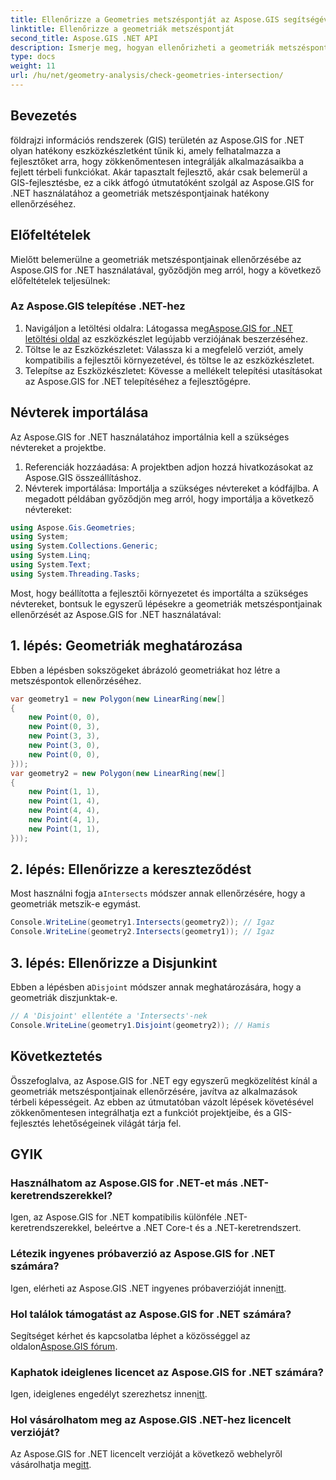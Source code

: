 ```yaml
---
title: Ellenőrizze a Geometries metszéspontját az Aspose.GIS segítségével .NET esetén
linktitle: Ellenőrizze a geometriák metszéspontját
second_title: Aspose.GIS .NET API
description: Ismerje meg, hogyan ellenőrizheti a geometriák metszéspontját az Aspose.GIS for .NET használatával lépésről lépésre. Fokozza könnyedén GIS-fejlesztését.
type: docs
weight: 11
url: /hu/net/geometry-analysis/check-geometries-intersection/
---
```

## Bevezetés
földrajzi információs rendszerek (GIS) területén az Aspose.GIS for .NET olyan hatékony eszközkészletként tűnik ki, amely felhatalmazza a fejlesztőket arra, hogy zökkenőmentesen integrálják alkalmazásaikba a fejlett térbeli funkciókat. Akár tapasztalt fejlesztő, akár csak belemerül a GIS-fejlesztésbe, ez a cikk átfogó útmutatóként szolgál az Aspose.GIS for .NET használatához a geometriák metszéspontjainak hatékony ellenőrzéséhez.
## Előfeltételek
Mielőtt belemerülne a geometriák metszéspontjainak ellenőrzésébe az Aspose.GIS for .NET használatával, győződjön meg arról, hogy a következő előfeltételek teljesülnek:
### Az Aspose.GIS telepítése .NET-hez
1.  Navigáljon a letöltési oldalra: Látogassa meg[Aspose.GIS for .NET letöltési oldal](https://releases.aspose.com/gis/net/) az eszközkészlet legújabb verziójának beszerzéséhez.
2. Töltse le az Eszközkészletet: Válassza ki a megfelelő verziót, amely kompatibilis a fejlesztői környezetével, és töltse le az eszközkészletet.
3. Telepítse az Eszközkészletet: Kövesse a mellékelt telepítési utasításokat az Aspose.GIS for .NET telepítéséhez a fejlesztőgépre.

## Névterek importálása
Az Aspose.GIS for .NET használatához importálnia kell a szükséges névtereket a projektbe.
1. Referenciák hozzáadása: A projektben adjon hozzá hivatkozásokat az Aspose.GIS összeállításhoz.
2. Névterek importálása: Importálja a szükséges névtereket a kódfájlba. A megadott példában győződjön meg arról, hogy importálja a következő névtereket:
```csharp
using Aspose.Gis.Geometries;
using System;
using System.Collections.Generic;
using System.Linq;
using System.Text;
using System.Threading.Tasks;
```

Most, hogy beállította a fejlesztői környezetet és importálta a szükséges névtereket, bontsuk le egyszerű lépésekre a geometriák metszéspontjainak ellenőrzését az Aspose.GIS for .NET használatával:
## 1. lépés: Geometriák meghatározása
Ebben a lépésben sokszögeket ábrázoló geometriákat hoz létre a metszéspontok ellenőrzéséhez.
```csharp
var geometry1 = new Polygon(new LinearRing(new[]
{
    new Point(0, 0),
    new Point(0, 3),
    new Point(3, 3),
    new Point(3, 0),
    new Point(0, 0),
}));
var geometry2 = new Polygon(new LinearRing(new[]
{
    new Point(1, 1),
    new Point(1, 4),
    new Point(4, 4),
    new Point(4, 1),
    new Point(1, 1),
}));
```
## 2. lépés: Ellenőrizze a kereszteződést
 Most használni fogja a`Intersects` módszer annak ellenőrzésére, hogy a geometriák metszik-e egymást.
```csharp
Console.WriteLine(geometry1.Intersects(geometry2)); // Igaz
Console.WriteLine(geometry2.Intersects(geometry1)); // Igaz
```
## 3. lépés: Ellenőrizze a Disjunkint
 Ebben a lépésben a`Disjoint` módszer annak meghatározására, hogy a geometriák diszjunktak-e.
```csharp
// A 'Disjoint' ellentéte a 'Intersects'-nek
Console.WriteLine(geometry1.Disjoint(geometry2)); // Hamis
```

## Következtetés
Összefoglalva, az Aspose.GIS for .NET egy egyszerű megközelítést kínál a geometriák metszéspontjainak ellenőrzésére, javítva az alkalmazások térbeli képességeit. Az ebben az útmutatóban vázolt lépések követésével zökkenőmentesen integrálhatja ezt a funkciót projektjeibe, és a GIS-fejlesztés lehetőségeinek világát tárja fel.
## GYIK
### Használhatom az Aspose.GIS for .NET-et más .NET-keretrendszerekkel?
Igen, az Aspose.GIS for .NET kompatibilis különféle .NET-keretrendszerekkel, beleértve a .NET Core-t és a .NET-keretrendszert.
### Létezik ingyenes próbaverzió az Aspose.GIS for .NET számára?
 Igen, elérheti az Aspose.GIS .NET ingyenes próbaverzióját innen[itt](https://releases.aspose.com/).
### Hol találok támogatást az Aspose.GIS for .NET számára?
 Segítséget kérhet és kapcsolatba léphet a közösséggel az oldalon[Aspose.GIS fórum](https://forum.aspose.com/c/gis/33).
### Kaphatok ideiglenes licencet az Aspose.GIS for .NET számára?
 Igen, ideiglenes engedélyt szerezhetsz innen[itt](https://purchase.aspose.com/temporary-license/).
### Hol vásárolhatom meg az Aspose.GIS .NET-hez licencelt verzióját?
 Az Aspose.GIS for .NET licencelt verzióját a következő webhelyről vásárolhatja meg[itt](https://purchase.aspose.com/buy).